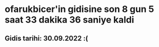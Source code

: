 # ofarukbicer'in gidisine son 8 gun 5 saat 33 dakika 36 saniye kaldi

## Gidis tarihi: 30.09.2022 :(